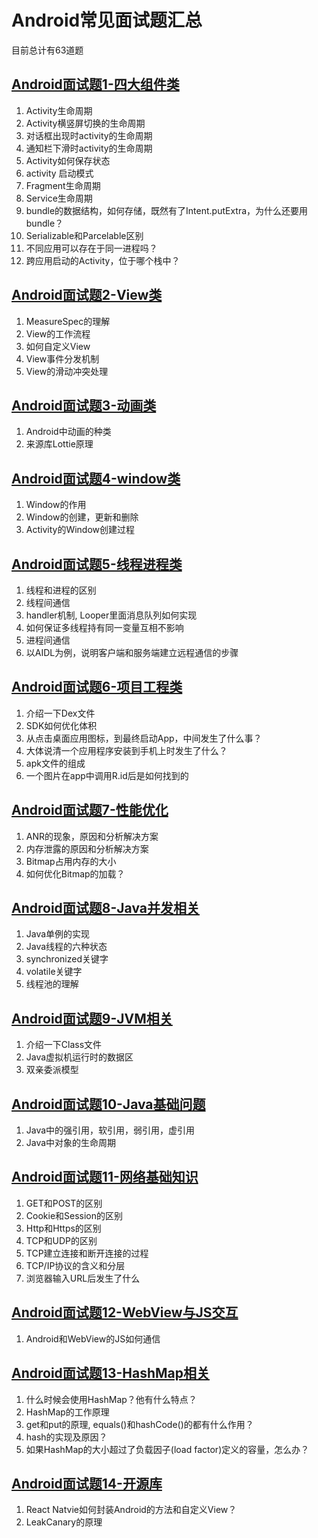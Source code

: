# Android常见面试题汇总

目前总计有63道题

## [Android面试题1-四大组件类](Android面试题1-四大组件类.md)

1.	Activity生命周期
2.	Activity横竖屏切换的生命周期
3.	对话框出现时activity的生命周期
4.  通知栏下滑时activity的生命周期
5.  Activity如何保存状态
6.  activity 启动模式
7.  Fragment生命周期
8.  Service生命周期 
9.  bundle的数据结构，如何存储，既然有了Intent.putExtra，为什么还要用bundle？
10. Serializable和Parcelable区别
11. 不同应用可以存在于同一进程吗？
12. 跨应用启动的Activity，位于哪个栈中？

## [Android面试题2-View类](Android面试题2-View类.md)

1. MeasureSpec的理解
2. View的工作流程
3. 如何自定义View
4. View事件分发机制
5. View的滑动冲突处理

## [Android面试题3-动画类](Android面试题3-动画类.md)

1. Android中动画的种类
2. 来源库Lottie原理

## [Android面试题4-window类](Android面试题4-window类.md)

1. Window的作用
2. Window的创建，更新和删除
3. Activity的Window创建过程

## [Android面试题5-线程进程类](Android面试题3-线程进程类.md)

1.	线程和进程的区别
2.	线程间通信
3.	handler机制, Looper里面消息队列如何实现
4.	如何保证多线程持有同一变量互相不影响
5.	进程间通信
6.  以AIDL为例，说明客户端和服务端建立远程通信的步骤

## [Android面试题6-项目工程类](Android面试题4-项目工程类.md)

1. 介绍一下Dex文件
2. SDK如何优化体积
3. 从点击桌面应用图标，到最终启动App，中间发生了什么事？
4. 大体说清一个应用程序安装到手机上时发生了什么？
5. apk文件的组成
6. 一个图片在app中调用R.id后是如何找到的

## [Android面试题7-性能优化](Android面试题5-性能优化.md)

1. ANR的现象，原因和分析解决方案
2. 内存泄露的原因和分析解决方案
3. Bitmap占用内存的大小
4. 如何优化Bitmap的加载？

## [Android面试题8-Java并发相关](Android面试题6-Java并发相关.md)

1. Java单例的实现
2. Java线程的六种状态
3. synchronized关键字
4. volatile关键字
5. 线程池的理解

## [Android面试题9-JVM相关](Android面试题7-JVM相关.md)

1. 介绍一下Class文件
2. Java虚拟机运行时的数据区
3. 双亲委派模型

## [Android面试题10-Java基础问题](Android面试题8-Java基础问题.md)

1. Java中的强引用，软引用，弱引用，虚引用
2. Java中对象的生命周期

## [Android面试题11-网络基础知识](Android面试题9-网络基础知识.md)

1. GET和POST的区别
2. Cookie和Session的区别
3. Http和Https的区别
4. TCP和UDP的区别
5. TCP建立连接和断开连接的过程
6. TCP/IP协议的含义和分层
7. 浏览器输入URL后发生了什么

## [Android面试题12-WebView与JS交互](Android面试题10-WebView与JS交互.md)

1. Android和WebView的JS如何通信

## [Android面试题13-HashMap相关](Android面试题11-HashMap相关.md)

1. 什么时候会使用HashMap？他有什么特点？
2. HashMap的工作原理
3. get和put的原理, equals()和hashCode()的都有什么作用？
4. hash的实现及原因？
5. 如果HashMap的大小超过了负载因子(load factor)定义的容量，怎么办？

## [Android面试题14-开源库](Android面试题12-开源库.md)

1. React Natvie如何封装Android的方法和自定义View？
2. LeakCanary的原理